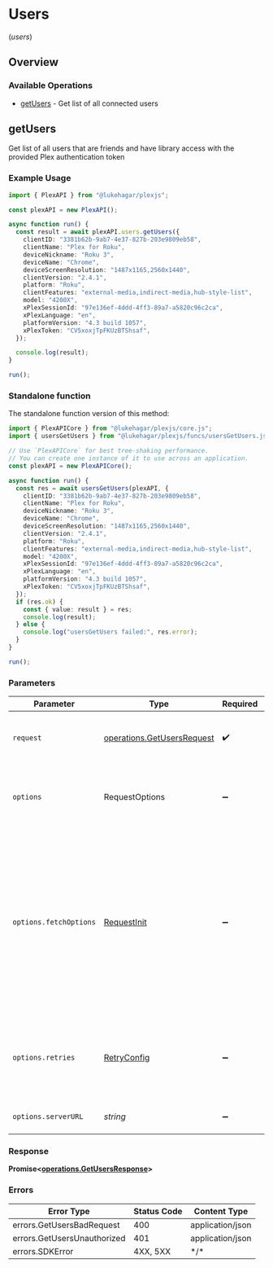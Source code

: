 # Users
(*users*)

## Overview

### Available Operations

* [getUsers](#getusers) - Get list of all connected users

## getUsers

Get list of all users that are friends and have library access with the provided Plex authentication token

### Example Usage

<!-- UsageSnippet language="typescript" operationID="get-users" method="get" path="/users" -->
```typescript
import { PlexAPI } from "@lukehagar/plexjs";

const plexAPI = new PlexAPI();

async function run() {
  const result = await plexAPI.users.getUsers({
    clientID: "3381b62b-9ab7-4e37-827b-203e9809eb58",
    clientName: "Plex for Roku",
    deviceNickname: "Roku 3",
    deviceName: "Chrome",
    deviceScreenResolution: "1487x1165,2560x1440",
    clientVersion: "2.4.1",
    platform: "Roku",
    clientFeatures: "external-media,indirect-media,hub-style-list",
    model: "4200X",
    xPlexSessionId: "97e136ef-4ddd-4ff3-89a7-a5820c96c2ca",
    xPlexLanguage: "en",
    platformVersion: "4.3 build 1057",
    xPlexToken: "CV5xoxjTpFKUzBTShsaf",
  });

  console.log(result);
}

run();
```

### Standalone function

The standalone function version of this method:

```typescript
import { PlexAPICore } from "@lukehagar/plexjs/core.js";
import { usersGetUsers } from "@lukehagar/plexjs/funcs/usersGetUsers.js";

// Use `PlexAPICore` for best tree-shaking performance.
// You can create one instance of it to use across an application.
const plexAPI = new PlexAPICore();

async function run() {
  const res = await usersGetUsers(plexAPI, {
    clientID: "3381b62b-9ab7-4e37-827b-203e9809eb58",
    clientName: "Plex for Roku",
    deviceNickname: "Roku 3",
    deviceName: "Chrome",
    deviceScreenResolution: "1487x1165,2560x1440",
    clientVersion: "2.4.1",
    platform: "Roku",
    clientFeatures: "external-media,indirect-media,hub-style-list",
    model: "4200X",
    xPlexSessionId: "97e136ef-4ddd-4ff3-89a7-a5820c96c2ca",
    xPlexLanguage: "en",
    platformVersion: "4.3 build 1057",
    xPlexToken: "CV5xoxjTpFKUzBTShsaf",
  });
  if (res.ok) {
    const { value: result } = res;
    console.log(result);
  } else {
    console.log("usersGetUsers failed:", res.error);
  }
}

run();
```

### Parameters

| Parameter                                                                                                                                                                      | Type                                                                                                                                                                           | Required                                                                                                                                                                       | Description                                                                                                                                                                    |
| ------------------------------------------------------------------------------------------------------------------------------------------------------------------------------ | ------------------------------------------------------------------------------------------------------------------------------------------------------------------------------ | ------------------------------------------------------------------------------------------------------------------------------------------------------------------------------ | ------------------------------------------------------------------------------------------------------------------------------------------------------------------------------ |
| `request`                                                                                                                                                                      | [operations.GetUsersRequest](../../sdk/models/operations/getusersrequest.md)                                                                                                   | :heavy_check_mark:                                                                                                                                                             | The request object to use for the request.                                                                                                                                     |
| `options`                                                                                                                                                                      | RequestOptions                                                                                                                                                                 | :heavy_minus_sign:                                                                                                                                                             | Used to set various options for making HTTP requests.                                                                                                                          |
| `options.fetchOptions`                                                                                                                                                         | [RequestInit](https://developer.mozilla.org/en-US/docs/Web/API/Request/Request#options)                                                                                        | :heavy_minus_sign:                                                                                                                                                             | Options that are passed to the underlying HTTP request. This can be used to inject extra headers for examples. All `Request` options, except `method` and `body`, are allowed. |
| `options.retries`                                                                                                                                                              | [RetryConfig](../../lib/utils/retryconfig.md)                                                                                                                                  | :heavy_minus_sign:                                                                                                                                                             | Enables retrying HTTP requests under certain failure conditions.                                                                                                               |
| `options.serverURL`                                                                                                                                                            | *string*                                                                                                                                                                       | :heavy_minus_sign:                                                                                                                                                             | An optional server URL to use.                                                                                                                                                 |

### Response

**Promise\<[operations.GetUsersResponse](../../sdk/models/operations/getusersresponse.md)\>**

### Errors

| Error Type                  | Status Code                 | Content Type                |
| --------------------------- | --------------------------- | --------------------------- |
| errors.GetUsersBadRequest   | 400                         | application/json            |
| errors.GetUsersUnauthorized | 401                         | application/json            |
| errors.SDKError             | 4XX, 5XX                    | \*/\*                       |